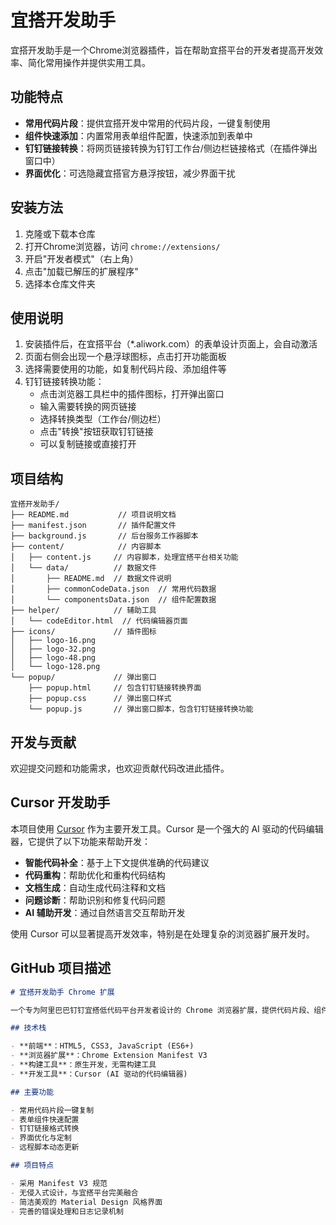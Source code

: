 # 宜搭开发助手

宜搭开发助手是一个Chrome浏览器插件，旨在帮助宜搭平台的开发者提高开发效率、简化常用操作并提供实用工具。

## 功能特点

- **常用代码片段**：提供宜搭开发中常用的代码片段，一键复制使用
- **组件快速添加**：内置常用表单组件配置，快速添加到表单中
- **钉钉链接转换**：将网页链接转换为钉钉工作台/侧边栏链接格式（在插件弹出窗口中）
- **界面优化**：可选隐藏宜搭官方悬浮按钮，减少界面干扰

## 安装方法

1. 克隆或下载本仓库
2. 打开Chrome浏览器，访问 `chrome://extensions/`
3. 开启"开发者模式"（右上角）
4. 点击"加载已解压的扩展程序"
5. 选择本仓库文件夹

## 使用说明

1. 安装插件后，在宜搭平台（*.aliwork.com）的表单设计页面上，会自动激活
2. 页面右侧会出现一个悬浮球图标，点击打开功能面板
3. 选择需要使用的功能，如复制代码片段、添加组件等
4. 钉钉链接转换功能：
   - 点击浏览器工具栏中的插件图标，打开弹出窗口
   - 输入需要转换的网页链接
   - 选择转换类型（工作台/侧边栏）
   - 点击"转换"按钮获取钉钉链接
   - 可以复制链接或直接打开

## 项目结构

```
宜搭开发助手/
├── README.md           // 项目说明文档
├── manifest.json       // 插件配置文件
├── background.js       // 后台服务工作器脚本
├── content/            // 内容脚本
│   ├── content.js     // 内容脚本，处理宜搭平台相关功能
│   └── data/          // 数据文件
│       ├── README.md  // 数据文件说明
│       ├── commonCodeData.json  // 常用代码数据
│       └── componentsData.json  // 组件配置数据
├── helper/            // 辅助工具
│   └── codeEditor.html  // 代码编辑器页面
├── icons/             // 插件图标
│   ├── logo-16.png
│   ├── logo-32.png
│   ├── logo-48.png
│   └── logo-128.png
└── popup/             // 弹出窗口
    ├── popup.html     // 包含钉钉链接转换界面
    ├── popup.css      // 弹出窗口样式
    └── popup.js       // 弹出窗口脚本，包含钉钉链接转换功能
```

## 开发与贡献

欢迎提交问题和功能需求，也欢迎贡献代码改进此插件。

## Cursor 开发助手

本项目使用 [Cursor](https://cursor.com/) 作为主要开发工具。Cursor 是一个强大的 AI 驱动的代码编辑器，它提供了以下功能来帮助开发：

- **智能代码补全**：基于上下文提供准确的代码建议
- **代码重构**：帮助优化和重构代码结构
- **文档生成**：自动生成代码注释和文档
- **问题诊断**：帮助识别和修复代码问题
- **AI 辅助开发**：通过自然语言交互帮助开发

使用 Cursor 可以显著提高开发效率，特别是在处理复杂的浏览器扩展开发时。

## GitHub 项目描述

```markdown
# 宜搭开发助手 Chrome 扩展

一个专为阿里巴巴钉钉宜搭低代码平台开发者设计的 Chrome 浏览器扩展，提供代码片段、组件配置、钉钉链接转换等实用功能，帮助开发者提高开发效率。

## 技术栈

- **前端**：HTML5, CSS3, JavaScript (ES6+)
- **浏览器扩展**：Chrome Extension Manifest V3
- **构建工具**：原生开发，无需构建工具
- **开发工具**：Cursor (AI 驱动的代码编辑器)

## 主要功能

- 常用代码片段一键复制
- 表单组件快速配置
- 钉钉链接格式转换
- 界面优化与定制
- 远程脚本动态更新

## 项目特点

- 采用 Manifest V3 规范
- 无侵入式设计，与宜搭平台完美融合
- 简洁美观的 Material Design 风格界面
- 完善的错误处理和日志记录机制